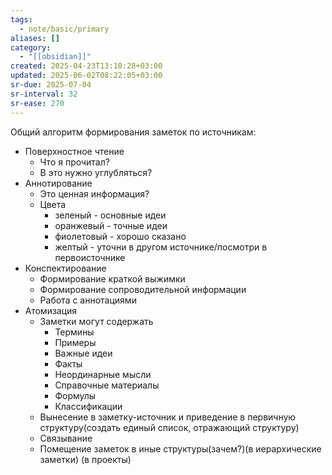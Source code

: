 ```yaml
---
tags:
  - note/basic/primary
aliases: []
category:
  - "[[obsidian]]"
created: 2025-04-23T13:10:28+03:00
updated: 2025-06-02T08:22:05+03:00
sr-due: 2025-07-04
sr-interval: 32
sr-ease: 270
---
```


Общий алгоритм формирования заметок по источникам:
- Поверхностное чтение
	- Что я прочитал?
	- В это нужно углубляться?
- Аннотирование
	- Это ценная информация?
	- Цвета
		- зеленый - основные идеи
		- оранжевый - точные идеи
		- фиолетовый - хорошо сказано
		- желтый - уточни в другом источнике/посмотри в первоисточнике
- Конспектирование
	- Формирование краткой выжимки
	- Формирование сопроводительной информации
	- Работа с аннотациями
- Атомизация
	- Заметки могут содержать
		- Термины
		- Примеры
		- Важные идеи
		- Факты
		- Неординарные мысли
		- Справочные материалы
		- Формулы
		- Классификации
	- Вынесение в заметку-источник и приведение в первичную структуру(создать единый список, отражающий структуру)
	- Связывание
	- Помещение заметок в иные структуры(зачем?)(в иерархические заметки) (в проекты)
